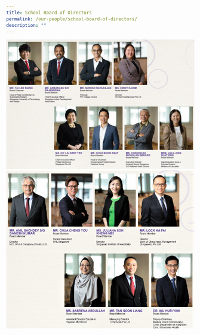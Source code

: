 ```yaml
---
title: School Board of Directors
permalink: /our-people/school-board-of-directors/
description: ""
---
```

![](/images/BOD1-V2.png)
![BOD 2](/images/BOD-2-1.png)